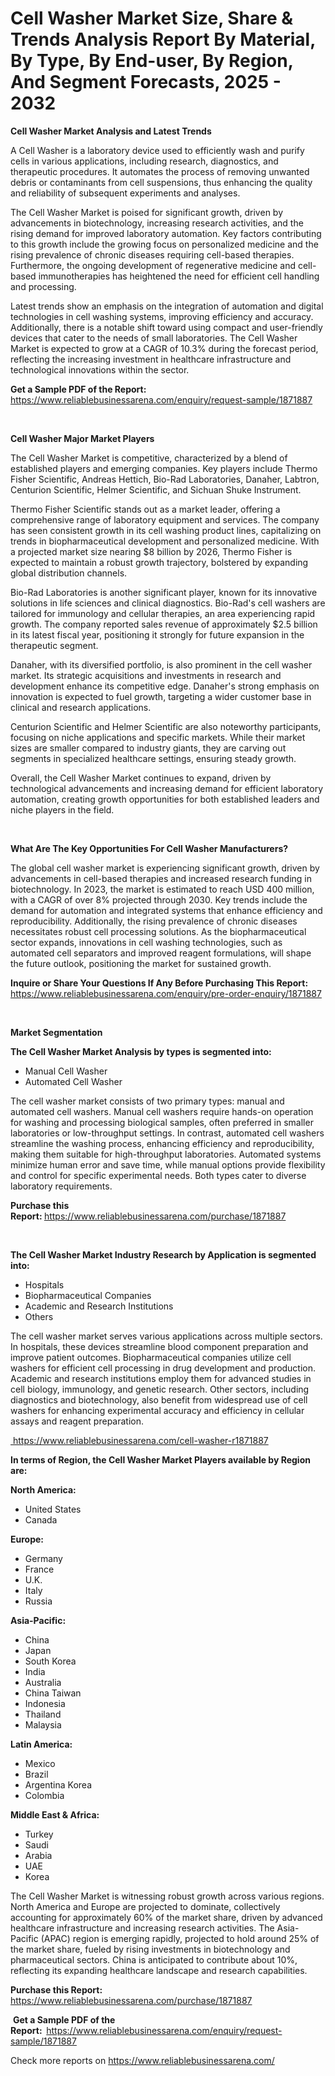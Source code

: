 <p><h1>Cell Washer Market Size, Share & Trends Analysis Report By Material, By Type, By End-user, By Region, And Segment Forecasts, 2025 - 2032</h1></p><p><strong>Cell Washer Market Analysis and Latest Trends</strong></p>
<p><p>A Cell Washer is a laboratory device used to efficiently wash and purify cells in various applications, including research, diagnostics, and therapeutic procedures. It automates the process of removing unwanted debris or contaminants from cell suspensions, thus enhancing the quality and reliability of subsequent experiments and analyses.</p><p>The Cell Washer Market is poised for significant growth, driven by advancements in biotechnology, increasing research activities, and the rising demand for improved laboratory automation. Key factors contributing to this growth include the growing focus on personalized medicine and the rising prevalence of chronic diseases requiring cell-based therapies. Furthermore, the ongoing development of regenerative medicine and cell-based immunotherapies has heightened the need for efficient cell handling and processing.</p><p>Latest trends show an emphasis on the integration of automation and digital technologies in cell washing systems, improving efficiency and accuracy. Additionally, there is a notable shift toward using compact and user-friendly devices that cater to the needs of small laboratories. The Cell Washer Market is expected to grow at a CAGR of 10.3% during the forecast period, reflecting the increasing investment in healthcare infrastructure and technological innovations within the sector.</p></p>
<p><strong>Get a Sample PDF of the Report:&nbsp;</strong> <a href="https://www.reliablebusinessarena.com/enquiry/request-sample/1871887?utm_campaign=2381&utm_medium=2&utm_source=Github&utm_content=ia&utm_term=16022025&utm_id=cell-washer">https://www.reliablebusinessarena.com/enquiry/request-sample/1871887</a></p>
<p>&nbsp;</p>
<p><strong>Cell Washer Major Market Players</strong></p>
<p><p>The Cell Washer Market is competitive, characterized by a blend of established players and emerging companies. Key players include Thermo Fisher Scientific, Andreas Hettich, Bio-Rad Laboratories, Danaher, Labtron, Centurion Scientific, Helmer Scientific, and Sichuan Shuke Instrument. </p><p>Thermo Fisher Scientific stands out as a market leader, offering a comprehensive range of laboratory equipment and services. The company has seen consistent growth in its cell washing product lines, capitalizing on trends in biopharmaceutical development and personalized medicine. With a projected market size nearing $8 billion by 2026, Thermo Fisher is expected to maintain a robust growth trajectory, bolstered by expanding global distribution channels.</p><p>Bio-Rad Laboratories is another significant player, known for its innovative solutions in life sciences and clinical diagnostics. Bio-Rad's cell washers are tailored for immunology and cellular therapies, an area experiencing rapid growth. The company reported sales revenue of approximately $2.5 billion in its latest fiscal year, positioning it strongly for future expansion in the therapeutic segment.</p><p>Danaher, with its diversified portfolio, is also prominent in the cell washer market. Its strategic acquisitions and investments in research and development enhance its competitive edge. Danaher's strong emphasis on innovation is expected to fuel growth, targeting a wider customer base in clinical and research applications.</p><p>Centurion Scientific and Helmer Scientific are also noteworthy participants, focusing on niche applications and specific markets. While their market sizes are smaller compared to industry giants, they are carving out segments in specialized healthcare settings, ensuring steady growth.</p><p>Overall, the Cell Washer Market continues to expand, driven by technological advancements and increasing demand for efficient laboratory automation, creating growth opportunities for both established leaders and niche players in the field.</p></p>
<p>&nbsp;</p>
<p><strong>What Are The Key Opportunities For Cell Washer Manufacturers?</strong></p>
<p><p>The global cell washer market is experiencing significant growth, driven by advancements in cell-based therapies and increased research funding in biotechnology. In 2023, the market is estimated to reach USD 400 million, with a CAGR of over 8% projected through 2030. Key trends include the demand for automation and integrated systems that enhance efficiency and reproducibility. Additionally, the rising prevalence of chronic diseases necessitates robust cell processing solutions. As the biopharmaceutical sector expands, innovations in cell washing technologies, such as automated cell separators and improved reagent formulations, will shape the future outlook, positioning the market for sustained growth.</p></p>
<p><strong>Inquire or Share Your Questions If Any Before Purchasing This Report:</strong> <a href="https://www.reliablebusinessarena.com/enquiry/pre-order-enquiry/1871887?utm_campaign=2381&utm_medium=2&utm_source=Github&utm_content=ia&utm_term=16022025&utm_id=cell-washer">https://www.reliablebusinessarena.com/enquiry/pre-order-enquiry/1871887</a></p>
<p>&nbsp;</p>
<p><strong>Market Segmentation</strong></p>
<p><strong>The Cell Washer Market Analysis by types is segmented into:</strong></p>
<p><ul><li>Manual Cell Washer</li><li>Automated Cell Washer</li></ul></p>
<p><p>The cell washer market consists of two primary types: manual and automated cell washers. Manual cell washers require hands-on operation for washing and processing biological samples, often preferred in smaller laboratories or low-throughput settings. In contrast, automated cell washers streamline the washing process, enhancing efficiency and reproducibility, making them suitable for high-throughput laboratories. Automated systems minimize human error and save time, while manual options provide flexibility and control for specific experimental needs. Both types cater to diverse laboratory requirements.</p></p>
<p><strong>Purchase this Report:&nbsp;</strong><a href="https://www.reliablebusinessarena.com/purchase/1871887?utm_campaign=2381&utm_medium=2&utm_source=Github&utm_content=ia&utm_term=16022025&utm_id=cell-washer">https://www.reliablebusinessarena.com/purchase/1871887</a></p>
<p>&nbsp;</p>
<p><strong>The Cell Washer Market Industry Research by Application is segmented into:</strong></p>
<p><ul><li>Hospitals</li><li>Biopharmaceutical Companies</li><li>Academic and Research Institutions</li><li>Others</li></ul></p>
<p><p>The cell washer market serves various applications across multiple sectors. In hospitals, these devices streamline blood component preparation and improve patient outcomes. Biopharmaceutical companies utilize cell washers for efficient cell processing in drug development and production. Academic and research institutions employ them for advanced studies in cell biology, immunology, and genetic research. Other sectors, including diagnostics and biotechnology, also benefit from widespread use of cell washers for enhancing experimental accuracy and efficiency in cellular assays and reagent preparation.</p></p>
<p><a href="https://www.reliablebusinessarena.com/cell-washer-r1871887?utm_campaign=2381&utm_medium=2&utm_source=Github&utm_content=ia&utm_term=16022025&utm_id=cell-washer">&nbsp;https://www.reliablebusinessarena.com/cell-washer-r1871887</a></p>
<p><strong>In terms of Region, the Cell Washer Market Players available by Region are:</strong></p>
<p>
    <p> <strong> North America: </strong>
        <ul>
            <li>United States</li>
            <li>Canada</li>
        </ul>
        </p> 
    <p> <strong> Europe: </strong>
        <ul>
            <li>Germany</li>
            <li>France</li>
            <li>U.K.</li>
            <li>Italy</li>
            <li>Russia</li>
        </ul>
        </p> 
    <p> <strong> Asia-Pacific: </strong>
        <ul>
            <li>China</li>
            <li>Japan</li>
            <li>South Korea</li>
            <li>India</li>
            <li>Australia</li>
            <li>China Taiwan</li>
            <li>Indonesia</li>
            <li>Thailand</li>
            <li>Malaysia</li>
        </ul>
        </p> 
    <p> <strong> Latin America: </strong>
        <ul>
            <li>Mexico</li>
            <li>Brazil</li>
            <li>Argentina Korea</li>
            <li>Colombia</li>
        </ul>
        </p> 
    <p> <strong> Middle East & Africa: </strong>
        <ul>
            <li>Turkey</li>
            <li>Saudi</li>
            <li>Arabia</li>
            <li>UAE</li>
            <li>Korea</li>
        </ul>
    </p>
    </p>
<p><p>The Cell Washer Market is witnessing robust growth across various regions. North America and Europe are projected to dominate, collectively accounting for approximately 60% of the market share, driven by advanced healthcare infrastructure and increasing research activities. The Asia-Pacific (APAC) region is emerging rapidly, projected to hold around 25% of the market share, fueled by rising investments in biotechnology and pharmaceutical sectors. China is anticipated to contribute about 10%, reflecting its expanding healthcare landscape and research capabilities.</p></p>
<p><strong>Purchase this Report: </strong><a href="https://www.reliablebusinessarena.com/purchase/1871887?utm_campaign=2381&utm_medium=2&utm_source=Github&utm_content=ia&utm_term=16022025&utm_id=cell-washer">https://www.reliablebusinessarena.com/purchase/1871887</a></p>
<p>&nbsp;<strong>Get a Sample PDF of the Report:&nbsp;&nbsp;</strong><a href="https://www.reliablebusinessarena.com/enquiry/request-sample/1871887?utm_campaign=2381&utm_medium=2&utm_source=Github&utm_content=ia&utm_term=16022025&utm_id=cell-washer">https://www.reliablebusinessarena.com/enquiry/request-sample/1871887</a></p>
<p><strong></strong></p>
<p>Check more reports on <a href="https://www.reliablebusinessarena.com/?utm_campaign=2381&utm_medium=2&utm_source=Github&utm_content=ia&utm_term=16022025&utm_id=cell-washer">https://www.reliablebusinessarena.com/</a></p>